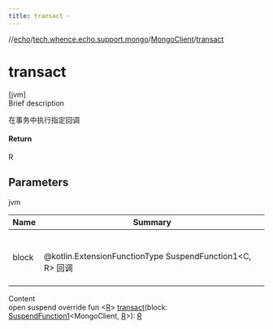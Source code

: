 ```yaml
---
title: transact -
---
```

//[echo](../../index.md)/[tech.whence.echo.support.mongo](../index.md)/[MongoClient](index.md)/[transact](transact.md)



# transact  
[jvm]  
Brief description  


在事务中执行指定回调



#### Return  


R



## Parameters  
  
jvm  
  
|  Name|  Summary| 
|---|---|
| block| <br><br>@kotlin.ExtensionFunctionType SuspendFunction1<C, R> 回调<br><br>
  
  
Content  
open suspend override fun <[R](transact.md)> [transact](transact.md)(block: [SuspendFunction1](https://kotlinlang.org/api/latest/jvm/stdlib/kotlin.coroutines/-suspend-function1/index.html)<MongoClient, [R](transact.md)>): [R](transact.md)  



